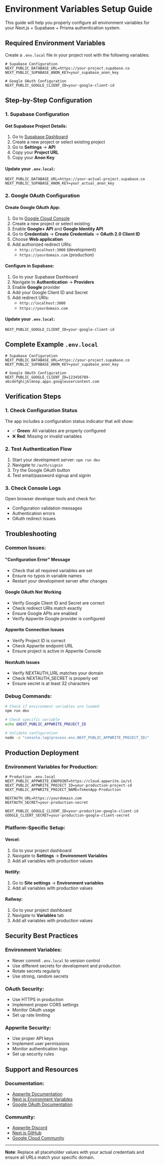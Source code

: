 # Environment Variables Setup Guide

This guide will help you properly configure all environment variables for your Next.js + Supabase + Prisma authentication system.

## Required Environment Variables

Create a `.env.local` file in your project root with the following variables:

```env
# Supabase Configuration
NEXT_PUBLIC_DATABASE_URL=https://your-project.supabase.co
NEXT_PUBLIC_SUPABASE_ANON_KEY=your_supabase_anon_key

# Google OAuth Configuration
NEXT_PUBLIC_GOOGLE_CLIENT_ID=your-google-client-id
```

## Step-by-Step Configuration

### 1. Supabase Configuration

#### Get Supabase Project Details:
1. Go to [Supabase Dashboard](https://supabase.com/)
2. Create a new project or select existing project
3. Go to **Settings** → **API**
4. Copy your **Project URL**
5. Copy your **Anon Key**

#### Update your `.env.local`:
```env
NEXT_PUBLIC_DATABASE_URL=https://your-actual-project.supabase.co
NEXT_PUBLIC_SUPABASE_ANON_KEY=your_actual_anon_key
```

### 2. Google OAuth Configuration

#### Create Google OAuth App:
1. Go to [Google Cloud Console](https://console.cloud.google.com/)
2. Create a new project or select existing
3. Enable **Google+ API** and **Google Identity API**
4. Go to **Credentials** → **Create Credentials** → **OAuth 2.0 Client ID**
5. Choose **Web application**
6. Add authorized redirect URIs:
   - `http://localhost:3000` (development)
   - `https://yourdomain.com` (production)

#### Configure in Supabase:
1. Go to your Supabase Dashboard
2. Navigate to **Authentication** → **Providers**
3. Enable **Google** provider
4. Add your Google Client ID and Secret
5. Add redirect URIs:
   - `http://localhost:3000`
   - `https://yourdomain.com`

#### Update your `.env.local`:
```env
NEXT_PUBLIC_GOOGLE_CLIENT_ID=your-google-client-id
```

## Complete Example `.env.local`

```env
# Supabase Configuration
NEXT_PUBLIC_DATABASE_URL=https://your-project.supabase.co
NEXT_PUBLIC_SUPABASE_ANON_KEY=your_supabase_anon_key

# Google OAuth Configuration
NEXT_PUBLIC_GOOGLE_CLIENT_ID=123456789-abcdefghijklmnop.apps.googleusercontent.com
```

## Verification Steps

### 1. Check Configuration Status
The app includes a configuration status indicator that will show:
- ✅ **Green**: All variables are properly configured
- ❌ **Red**: Missing or invalid variables

### 2. Test Authentication Flow
1. Start your development server: `npm run dev`
2. Navigate to `/auth/signin`
3. Try the Google OAuth button
4. Test email/password signup and signin

### 3. Check Console Logs
Open browser developer tools and check for:
- Configuration validation messages
- Authentication errors
- OAuth redirect issues

## Troubleshooting

### Common Issues:

#### "Configuration Error" Message
- Check that all required variables are set
- Ensure no typos in variable names
- Restart your development server after changes

#### Google OAuth Not Working
- Verify Google Client ID and Secret are correct
- Check redirect URIs match exactly
- Ensure Google APIs are enabled
- Verify Appwrite Google provider is configured

#### Appwrite Connection Issues
- Verify Project ID is correct
- Check Appwrite endpoint URL
- Ensure project is active in Appwrite Console

#### NextAuth Issues
- Verify NEXTAUTH_URL matches your domain
- Check NEXTAUTH_SECRET is properly set
- Ensure secret is at least 32 characters

### Debug Commands:

```bash
# Check if environment variables are loaded
npm run dev

# Check specific variable
echo $NEXT_PUBLIC_APPWRITE_PROJECT_ID

# Validate configuration
node -e "console.log(process.env.NEXT_PUBLIC_APPWRITE_PROJECT_ID)"
```

## Production Deployment

### Environment Variables for Production:
```env
# Production .env.local
NEXT_PUBLIC_APPWRITE_ENDPOINT=https://cloud.appwrite.io/v1
NEXT_PUBLIC_APPWRITE_PROJECT_ID=your-production-project-id
NEXT_PUBLIC_APPWRITE_PROJECT_NAME=TokenApp-Production

NEXTAUTH_URL=https://yourdomain.com
NEXTAUTH_SECRET=your-production-secret

NEXT_PUBLIC_GOOGLE_CLIENT_ID=your-production-google-client-id
GOOGLE_CLIENT_SECRET=your-production-google-client-secret
```

### Platform-Specific Setup:

#### Vercel:
1. Go to your project dashboard
2. Navigate to **Settings** → **Environment Variables**
3. Add all variables with production values

#### Netlify:
1. Go to **Site settings** → **Environment variables**
2. Add all variables with production values

#### Railway:
1. Go to your project dashboard
2. Navigate to **Variables** tab
3. Add all variables with production values

## Security Best Practices

### Environment Variables:
- Never commit `.env.local` to version control
- Use different secrets for development and production
- Rotate secrets regularly
- Use strong, random secrets

### OAuth Security:
- Use HTTPS in production
- Implement proper CORS settings
- Monitor OAuth usage
- Set up rate limiting

### Appwrite Security:
- Use proper API keys
- Implement user permissions
- Monitor authentication logs
- Set up security rules

## Support and Resources

### Documentation:
- [Appwrite Documentation](https://appwrite.io/docs)
- [Next.js Environment Variables](https://nextjs.org/docs/basic-features/environment-variables)
- [Google OAuth Documentation](https://developers.google.com/identity/protocols/oauth2)

### Community:
- [Appwrite Discord](https://discord.gg/appwrite)
- [Next.js GitHub](https://github.com/vercel/next.js)
- [Google Cloud Community](https://cloud.google.com/community)

---

**Note**: Replace all placeholder values with your actual credentials and ensure all URLs match your specific domain.








